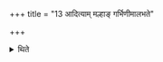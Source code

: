 +++
title = "13 आदित्याम् मल्हाङ् गर्भिणीमालभते"

+++

<details><summary>थिते</summary>

आदित्यां मल्हां गर्भिणीमालभते । मारुतीं पृश्निं पष्ठौहीम् १३
</details>
